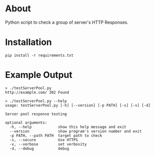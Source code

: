 # About

Python script to check a group of server's HTTP Responses. 

# Installation

`pip install -r requirements.txt`

# Example Output

	> ./testServerPool.py 
	http://example.com/ 302 Found
	
	> ./testServerPool.py --help
	usage: testServerPool.py [-h] [--version] [-p PATH] [-s] [-v] [-d]

	Server pool response testing

	optional arguments:
	  -h, --help            show this help message and exit
	  --version             show program's version number and exit
	  -p PATH, --path PATH  target path to check
	  -s, --secure          Use HTTPS
	  -v, --verbose         set verbosity
	  -d, --debug           debug